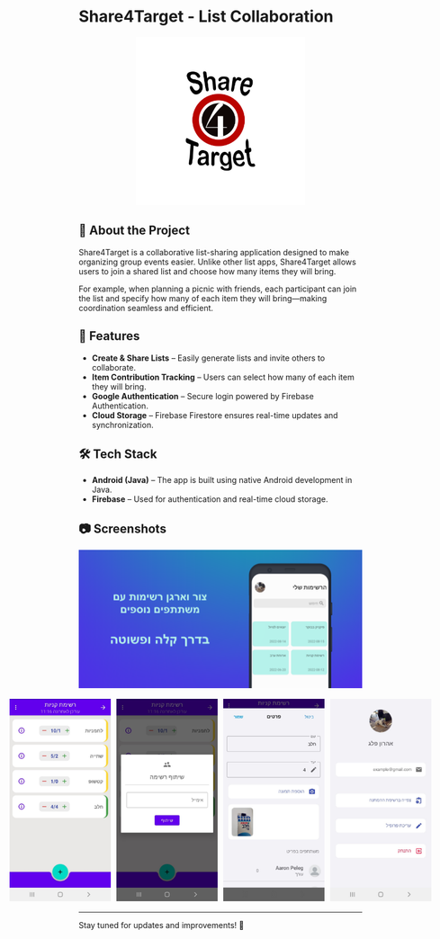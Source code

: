 # Share4Target - List Collaboration
<p align="center">
  <img src="app/src/main/res/drawable/share4targeticon.png" alt="App Icon" width="300"/>
</p>

## 📌 About the Project
Share4Target is a collaborative list-sharing application designed to make organizing group events easier. Unlike other list apps, Share4Target allows users to join a shared list and choose how many items they will bring.

For example, when planning a picnic with friends, each participant can join the list and specify how many of each item they will bring—making coordination seamless and efficient.

## 🚀 Features
- **Create & Share Lists** – Easily generate lists and invite others to collaborate.
- **Item Contribution Tracking** – Users can select how many of each item they will bring.
- **Google Authentication** – Secure login powered by Firebase Authentication.
- **Cloud Storage** – Firebase Firestore ensures real-time updates and synchronization.



## 🛠 Tech Stack
- **Android (Java)** – The app is built using native Android development in Java.
- **Firebase** – Used for authentication and real-time cloud storage.

## 📷 Screenshots
<p align="center">
  <img src="app/src/main/res/drawable/main img.png" alt="Main Image" width="900" style="display: block;"/>
</p>

<p style="display: flex; justify-content: center; flex-wrap: warp;">
  <img src="app/src/main/res/drawable/Screenshot_20220817-111655.jpg" alt="Screenshot 2" width="180" style="margin: 5px;"/>
  <img src="app/src/main/res/drawable/Screenshot_20220817-111703.jpg" alt="Screenshot 3" width="180" style="margin: 5px;"/>
  <img src="app/src/main/res/drawable/Screenshot_20220817-111951.jpg" alt="Screenshot 4" width="180" style="margin: 5px;"/>
  <img src="app/src/main/res/drawable/Screenshot_20220817-112030.JPEG" alt="Screenshot 5" width="180" style="margin: 5px;"/>
</p>

---
Stay tuned for updates and improvements! 🚀

